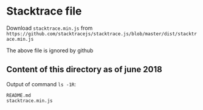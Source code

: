 # Stacktrace file

Download `stacktrace.min.js` from
`https://github.com/stacktracejs/stacktrace.js/blob/master/dist/stacktrace.min.js`

The above file is ignored by github

## Content of this directory as of june 2018

Output of command `ls -1R`:

    README.md
    stacktrace.min.js
